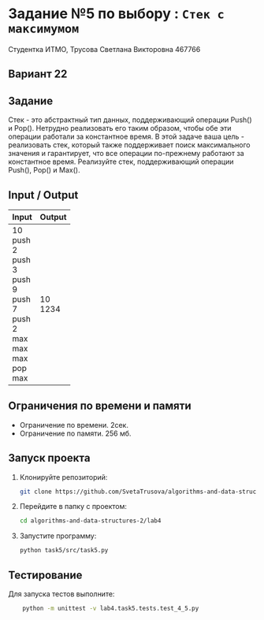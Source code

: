 # Задание №5 по выбору  : `Стек с максимумом`
Студентка ИТМО,  Трусова Светлана Викторовна 467766

## Вариант 22

## Задание 
Стек - это абстрактный тип данных, поддерживающий операции Push() и
Pop(). Нетрудно реализовать его таким образом, чтобы обе эти операции работали
за константное время. В этой задаче ваша цель - реализовать стек, который также
поддерживает поиск максимального значения и гарантирует, что все операции
по-прежнему работают за константное время.
Реализуйте стек, поддерживающий операции Push(), Pop() и Max().

## Input / Output

| Input                                                                                                                                               | Output       |
|-----------------------------------------------------------------------------------------------------------------------------------------------------|--------------|
| 10 <br/> push <br/> 2 <br/> push <br/> 3 <br/> push <br/> 9 <br/> push <br/> 7 <br/> push <br/> 2 <br/> max <br/> max <br/> max <br/> pop <br/> max | 10<br/> 1234 |


## Ограничения по времени и памяти

- Ограничение по времени. 2сек.
- Ограничение по памяти. 256 мб.


## Запуск проекта
1. Клонируйте репозиторий:
   ```bash
   git clone https://github.com/SvetaTrusova/algorithms-and-data-structures-2.git
   ```
2. Перейдите в папку с проектом:
   ```bash
   cd algorithms-and-data-structures-2/lab4
   ```
3. Запустите программу:
   ```bash
   python task5/src/task5.py
   ```


## Тестирование
Для запуска тестов выполните:
```bash
    python -m unittest -v lab4.task5.tests.test_4_5.py
```